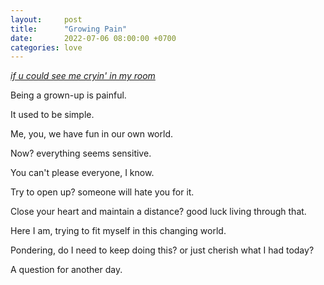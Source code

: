```yaml
---
layout:     post
title:      "Growing Pain"
date:       2022-07-06 08:00:00 +0700
categories: love
---
```


*[if u could see me cryin' in my room](https://music.youtube.com/watch?v=F-WFU4e1dFo&feature=share)*

Being a grown-up is painful.

It used to be simple.

Me, you, we have fun in our own world.

Now? everything seems sensitive.

You can't please everyone, I know.

Try to open up? someone will hate you for it.

Close your heart and maintain a distance? good luck living through that.

Here I am, trying to fit myself in this changing world.

Pondering, do I need to keep doing this? or just cherish what I had today? 

A question for another day.
